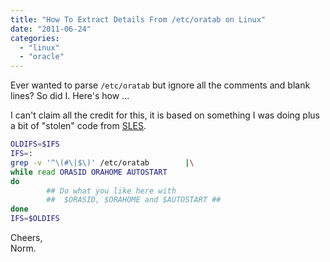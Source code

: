 ```yaml
---
title: "How To Extract Details From /etc/oratab on Linux"
date: "2011-06-24"
categories: 
  - "linux"
  - "oracle"
---
```


Ever wanted to parse `/etc/oratab` but ignore all the comments and blank lines? So did I. Here's how ...

I can't claim all the credit for this, it is based on something I was doing plus a bit of "stolen" code from [SLES](https://www.suse.com/products/server/ "SUSE Linux Enteprise Server").

```bash
OLDIFS=$IFS
IFS=:
grep -v '^\(#\|$\)' /etc/oratab        |\
while read ORASID ORAHOME AUTOSTART
do
        ## Do what you like here with
        ##  $ORASID, $ORAHOME and $AUTOSTART ##
done
IFS=$OLDIFS
```

Cheers,  
Norm.
